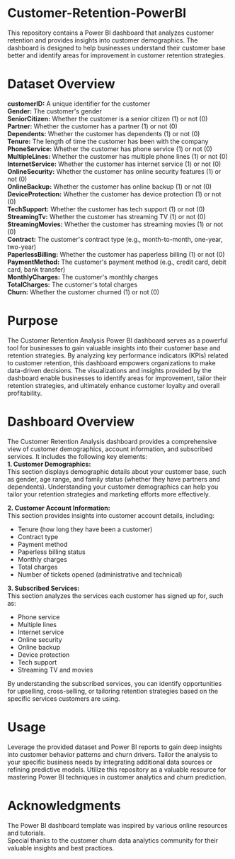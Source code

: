 # Customer-Retention-PowerBI
This repository contains a Power BI dashboard that analyzes customer retention and provides insights into customer demographics. The dashboard is designed to help businesses understand their customer base better and identify areas for improvement in customer retention strategies.

# Dataset Overview
**customerID:** A unique identifier for the customer <br>
**Gender:** The customer's gender <br>
**SeniorCitizen:** Whether the customer is a senior citizen (1) or not (0) <br>
**Partner:** Whether the customer has a partner (1) or not (0) <br>
**Dependents:** Whether the customer has dependents (1) or not (0) <br>
**Tenure:** The length of time the customer has been with the company <br>
**PhoneService:** Whether the customer has phone service (1) or not (0) <br>
**MultipleLines:** Whether the customer has multiple phone lines (1) or not (0) <br>
**InternetService:** Whether the customer has internet service (1) or not (0) <br>
**OnlineSecurity:** Whether the customer has online security features (1) or not (0) <br>
**OnlineBackup:** Whether the customer has online backup (1) or not (0) <br>
**DeviceProtection:** Whether the customer has device protection (1) or not (0) <br>
**TechSupport:** Whether the customer has tech support (1) or not (0) <br>
**StreamingTv:** Whether the customer has streaming TV (1) or not (0) <br>
**StreamingMovies:** Whether the customer has streaming movies (1) or not (0) <br>
**Contract:** The customer's contract type (e.g., month-to-month, one-year, two-year) <br>
**PaperlessBilling:** Whether the customer has paperless billing (1) or not (0) <br>
**PaymentMethod:** The customer's payment method (e.g., credit card, debit card, bank transfer) <br>
**MonthlyCharges:** The customer's monthly charges <br>
**TotalCharges:** The customer's total charges <br>
**Churn:** Whether the customer churned (1) or not (0) <br>

# Purpose
The Customer Retention Analysis Power BI dashboard serves as a powerful tool for businesses to gain valuable insights into their customer base and retention strategies. By analyzing key performance indicators (KPIs) related to customer retention, this dashboard empowers organizations to make data-driven decisions. The visualizations and insights provided by the dashboard enable businesses to identify areas for improvement, tailor their retention strategies, and ultimately enhance customer loyalty and overall profitability.

# Dashboard Overview
The Customer Retention Analysis dashboard provides a comprehensive view of customer demographics, account information, and subscribed services. It includes the following key elements:<br>
**1. Customer Demographics:** <br>
This section displays demographic details about your customer base, such as gender, age range, and family status (whether they have partners and dependents). Understanding your customer demographics can help you tailor your retention strategies and marketing efforts more effectively.

**2. Customer Account Information:** <br>
This section provides insights into customer account details, including: <br>
+ Tenure (how long they have been a customer) <br>
+ Contract type <br>
+ Payment method <br>
+ Paperless billing status <br>
+ Monthly charges <br>
+ Total charges <br>
+ Number of tickets opened (administrative and technical) <br>

**3. Subscribed Services:** <br>
This section analyzes the services each customer has signed up for, such as: <br>
+ Phone service <br>
+ Multiple lines <br>
+ Internet service <br>
+ Online security <br>
+ Online backup <br>
+ Device protection <br>
+ Tech support <br>
+ Streaming TV and movies <br>

By understanding the subscribed services, you can identify opportunities for upselling, cross-selling, or tailoring retention strategies based on the specific services customers are using.

# Usage
Leverage the provided dataset and Power BI reports to gain deep insights into customer behavior patterns and churn drivers. Tailor the analysis to your specific business needs by integrating additional data sources or refining predictive models. Utilize this repository as a valuable resource for mastering Power BI techniques in customer analytics and churn prediction.

# Acknowledgments
The Power BI dashboard template was inspired by various online resources and tutorials. <br>
Special thanks to the customer churn data analytics community for their valuable insights and best practices.
